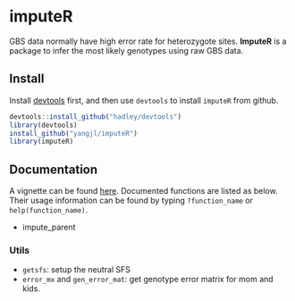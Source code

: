 # imputeR

GBS data normally have high error rate for heterozygote sites.
**ImputeR** is a package to infer the most likely genotypes using raw GBS data.

## Install

Install [devtools](https://github.com/hadley/devtools) first, and then use `devtools` to install `imputeR` from github.

```R
devtools::install_github("hadley/devtools")
library(devtools)
install_github("yangjl/imputeR")
library(imputeR)
```

## Documentation

A vignette can be found [here](https://github.com/yangjl/imputeR/blob/master/vignettes/imputeR-vignette.pdf).
Documented functions are listed as below. Their usage information can be found by typing `?function_name` or `help(function_name)`.

 - impute_parent


### Utils
 - `getsfs`: setup the neutral SFS
 - `error_mx` and `gen_error_mat`: get genotype error matrix for mom and kids.


